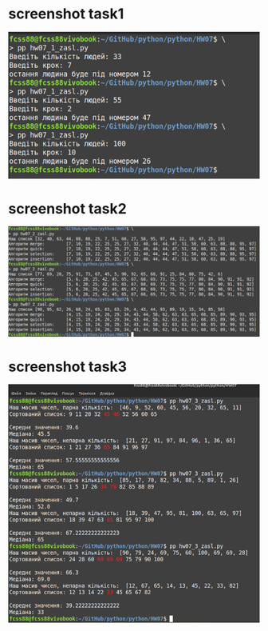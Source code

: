 # screenshot task1
![HW07_1 screen](https://github.com/fcss88/python/blob/main/HW07/screen01.png)

# screenshot task2
![HW07_2 screen](https://github.com/fcss88/python/blob/main/HW07/screen02.png)

# screenshot task3
![HW07_3 screen](https://github.com/fcss88/python/blob/main/HW07/screen03.png)
